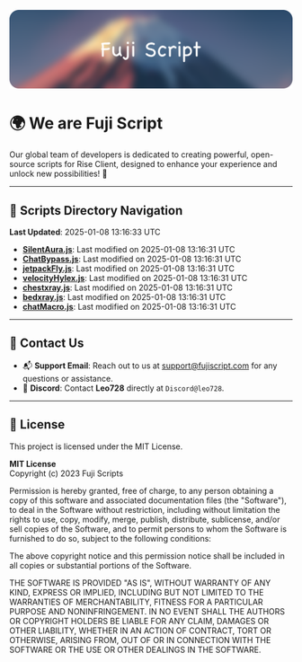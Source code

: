 ![Banner](.github/b.webp)

# 🌍 **We are Fuji Script**

Our global team of developers is dedicated to creating powerful, open-source scripts for Rise Client, designed to enhance your experience and unlock new possibilities! 🌟

---
<!-- SCRIPTS_NAVIGATION_START -->
## 📂 **Scripts Directory Navigation**

**Last Updated**: 2025-01-08 13:16:33 UTC

- **[SilentAura.js](scripts/SilentAura.js)**: Last modified on 2025-01-08 13:16:31 UTC
- **[ChatBypass.js](scripts/ChatBypass.js)**: Last modified on 2025-01-08 13:16:31 UTC
- **[jetpackFly.js](scripts/jetpackFly.js)**: Last modified on 2025-01-08 13:16:31 UTC
- **[velocityHylex.js](scripts/velocityHylex.js)**: Last modified on 2025-01-08 13:16:31 UTC
- **[chestxray.js](scripts/chestxray.js)**: Last modified on 2025-01-08 13:16:31 UTC
- **[bedxray.js](scripts/bedxray.js)**: Last modified on 2025-01-08 13:16:31 UTC
- **[chatMacro.js](scripts/chatMacro.js)**: Last modified on 2025-01-08 13:16:31 UTC

<!-- SCRIPTS_NAVIGATION_END -->

---

## 💬 **Contact Us**  
- 📬 **Support Email**: Reach out to us at [support@fujiscript.com](mailto:support@fujiscript.com) for any questions or assistance.  
- 💬 **Discord**: Contact **Leo728** directly at `Discord@leo728`.

---

## 📜 **License**

This project is licensed under the MIT License.  

**MIT License**  
Copyright (c) 2023 Fuji Scripts  

Permission is hereby granted, free of charge, to any person obtaining a copy of this software and associated documentation files (the "Software"), to deal in the Software without restriction, including without limitation the rights to use, copy, modify, merge, publish, distribute, sublicense, and/or sell copies of the Software, and to permit persons to whom the Software is furnished to do so, subject to the following conditions:  

The above copyright notice and this permission notice shall be included in all copies or substantial portions of the Software.  

THE SOFTWARE IS PROVIDED "AS IS", WITHOUT WARRANTY OF ANY KIND, EXPRESS OR IMPLIED, INCLUDING BUT NOT LIMITED TO THE WARRANTIES OF MERCHANTABILITY, FITNESS FOR A PARTICULAR PURPOSE AND NONINFRINGEMENT. IN NO EVENT SHALL THE AUTHORS OR COPYRIGHT HOLDERS BE LIABLE FOR ANY CLAIM, DAMAGES OR OTHER LIABILITY, WHETHER IN AN ACTION OF CONTRACT, TORT OR OTHERWISE, ARISING FROM, OUT OF OR IN CONNECTION WITH THE SOFTWARE OR THE USE OR OTHER DEALINGS IN THE SOFTWARE.  

